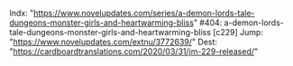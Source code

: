 Indx: "https://www.novelupdates.com/series/a-demon-lords-tale-dungeons-monster-girls-and-heartwarming-bliss"
#404: a-demon-lords-tale-dungeons-monster-girls-and-heartwarming-bliss [c229]
Jump: "https://www.novelupdates.com/extnu/3772639/"
Dest: "https://cardboardtranslations.com/2020/03/31/jm-229-released/"